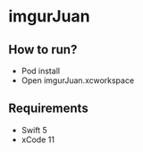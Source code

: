 # imgurJuan

## How to run?
- Pod install
- Open imgurJuan.xcworkspace

## Requirements
- Swift 5
- xCode 11
